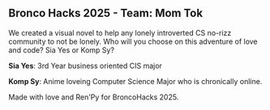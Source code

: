 ## Bronco Hacks 2025 - Team: Mom Tok

We created a visual novel to help any lonely introverted CS no-rizz community to not be lonely. Who will you choose on this adventure of love and code? Sia Yes or Komp Sy?

**Sia Yes**: 3rd Year business oriented CIS major

**Komp Sy**: Anime loveing Computer Science Major who is chronically online.

Made with love and Ren'Py for BroncoHacks 2025.
